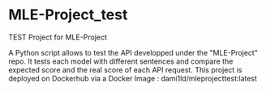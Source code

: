 # MLE-Project_test
TEST Project for MLE-Project

A Python script allows to test the API developped under the "MLE-Project" repo.
It tests each model with different sentences and compare the expected score and the real score of each API request.
This project is deployed on Dockerhub via a Docker Image : dami1ld/mleprojecttest:latest
